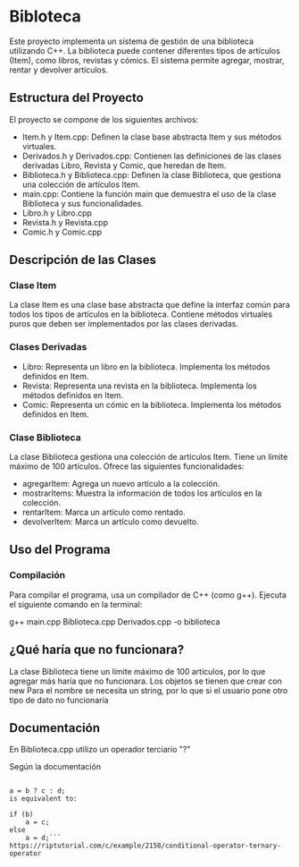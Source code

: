 # Bibloteca

Este proyecto implementa un sistema de gestión de una biblioteca utilizando C++. La biblioteca puede contener diferentes tipos de artículos (Item), como libros, revistas y cómics. El sistema permite agregar, mostrar, rentar y devolver artículos.

## Estructura del Proyecto

El proyecto se compone de los siguientes archivos:

- Item.h y Item.cpp: Definen la clase base abstracta Item y sus métodos virtuales.
- Derivados.h y Derivados.cpp: Contienen las definiciones de las clases derivadas Libro, Revista y Comic, que heredan de Item.
- Biblioteca.h y Biblioteca.cpp: Definen la clase Biblioteca, que gestiona una colección de artículos Item.
- main.cpp: Contiene la función main que demuestra el uso de la clase Biblioteca y sus funcionalidades.
- Libro.h y Libro.cpp
- Revista.h y Revista.cpp
- Comic.h y Comic.cpp
## Descripción de las Clases

### Clase Item

La clase Item es una clase base abstracta que define la interfaz común para todos los tipos de artículos en la biblioteca. Contiene métodos virtuales puros que deben ser implementados por las clases derivadas.

### Clases Derivadas

- Libro: Representa un libro en la biblioteca. Implementa los métodos definidos en Item.
- Revista: Representa una revista en la biblioteca. Implementa los métodos definidos en Item.
- Comic: Representa un cómic en la biblioteca. Implementa los métodos definidos en Item.

### Clase Biblioteca

La clase Biblioteca gestiona una colección de artículos Item. Tiene un límite máximo de 100 artículos. Ofrece las siguientes funcionalidades:

- agregarItem: Agrega un nuevo artículo a la colección.
- mostrarItems: Muestra la información de todos los artículos en la colección.
- rentarItem: Marca un artículo como rentado.
- devolverItem: Marca un artículo como devuelto.

## Uso del Programa

### Compilación

Para compilar el programa, usa un compilador de C++ (como g++). Ejecuta el siguiente comando en la terminal:

g++ main.cpp Biblioteca.cpp Derivados.cpp -o biblioteca

## ¿Qué haría que no funcionara?
La clase Biblioteca tiene un límite máximo de 100 artículos, por lo que agregar más haría que no funcionara.
Los objetos se tienen que crear con new
Para el nombre se necesita un string, por lo que si el usuario pone otro tipo de dato no funcionaría

## Documentación
En Biblioteca.cpp utilizo un operador terciario "?"

Según la documentación

```Evaluates its first operand, and, if the resulting value is not equal to zero, evaluates its second operand. Otherwise, it evaluates its third operand, as shown in the following example:

a = b ? c : d;
is equivalent to:

if (b)
    a = c;
else 
    a = d;```
https://riptutorial.com/c/example/2158/conditional-operator-ternary-operator
